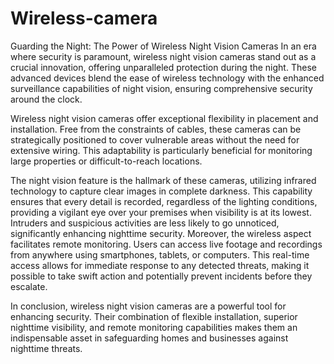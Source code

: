 # Wireless-camera
Guarding the Night: The Power of Wireless Night Vision Cameras
In an era where security is paramount, wireless night vision cameras stand out as a crucial innovation, offering unparalleled protection during the night. These advanced devices blend the ease of wireless technology with the enhanced surveillance capabilities of night vision, ensuring comprehensive security around the clock.

Wireless night vision cameras offer exceptional flexibility in placement and installation. Free from the constraints of cables, these cameras can be strategically positioned to cover vulnerable areas without the need for extensive wiring. This adaptability is particularly beneficial for monitoring large properties or difficult-to-reach locations.

The night vision feature is the hallmark of these cameras, utilizing infrared technology to capture clear images in complete darkness. This capability ensures that every detail is recorded, regardless of the lighting conditions, providing a vigilant eye over your premises when visibility is at its lowest. Intruders and suspicious activities are less likely to go unnoticed, significantly enhancing nighttime security.
Moreover, the wireless aspect facilitates remote monitoring. Users can access live footage and recordings from anywhere using smartphones, tablets, or computers. This real-time access allows for immediate response to any detected threats, making it possible to take swift action and potentially prevent incidents before they escalate.

In conclusion, wireless night vision cameras are a powerful tool for enhancing security. Their combination of flexible installation, superior nighttime visibility, and remote monitoring capabilities makes them an indispensable asset in safeguarding homes and businesses against nighttime threats.

